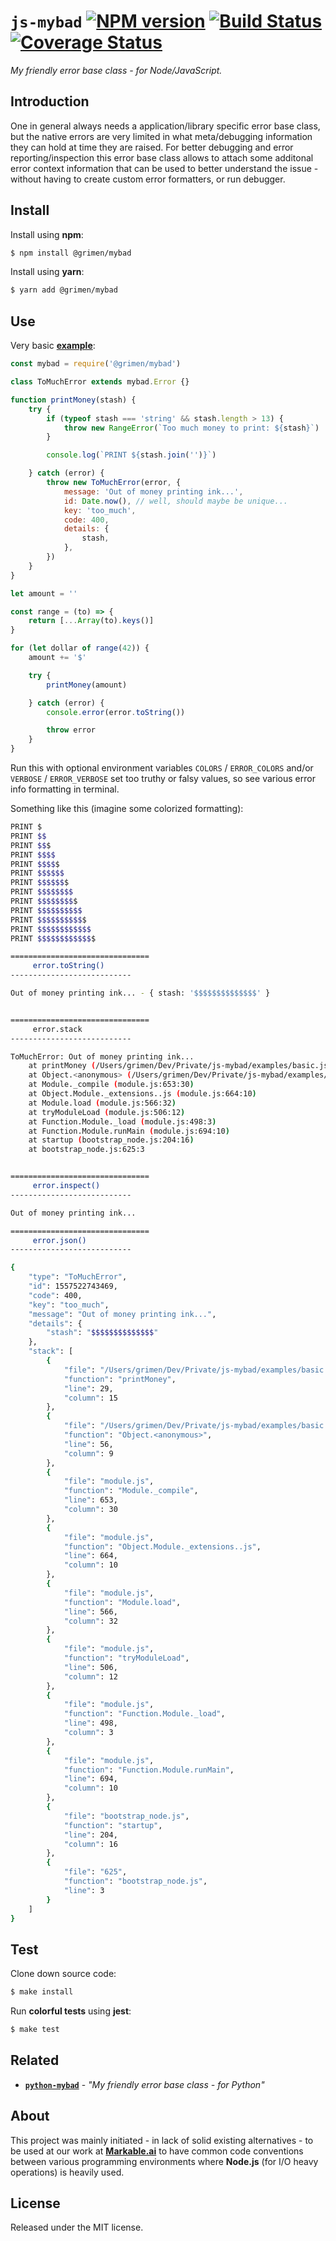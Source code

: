 
# `js-mybad` [![NPM version](https://badge.fury.io/js/%40grimen%2Fmybad.svg)](https://badge.fury.io/js/%40grimen%2Fmybad) [![Build Status](https://travis-ci.com/grimen/js-mybad.svg?token=sspjPRWbecBSpceU8Jyn&branch=master)](https://travis-ci.com/grimen/js-mybad) [![Coverage Status](https://codecov.io/gh/grimen/js-mybad/branch/master/graph/badge.svg)](https://codecov.io/gh/grimen/js-mybad)

*My friendly error base class - for Node/JavaScript.*


## Introduction

One in general always needs a application/library specific error base class, but the native errors are very limited in what meta/debugging information they can hold at time they are raised. For better debugging and error reporting/inspection this error base class allows to attach some additonal error context information that can be used to better understand the issue - without having to create custom error formatters, or run debugger.


## Install

Install using **npm**:

```bash
$ npm install @grimen/mybad
```

Install using **yarn**:

```bash
$ yarn add @grimen/mybad
```


## Use

Very basic **[example](https://github.com/grimen/js-mybad/tree/master/examples/basic.js)**:

```javascript
const mybad = require('@grimen/mybad')

class ToMuchError extends mybad.Error {}

function printMoney(stash) {
    try {
        if (typeof stash === 'string' && stash.length > 13) {
            throw new RangeError(`Too much money to print: ${stash}`)
        }

        console.log(`PRINT ${stash.join('')}`)

    } catch (error) {
        throw new ToMuchError(error, {
            message: 'Out of money printing ink...',
            id: Date.now(), // well, should maybe be unique...
            key: 'too_much',
            code: 400,
            details: {
                stash,
            },
        })
    }
}

let amount = ''

const range = (to) => {
    return [...Array(to).keys()]
}

for (let dollar of range(42)) {
    amount += '$'

    try {
        printMoney(amount)

    } catch (error) {
        console.error(error.toString())

        throw error
    }
}

```

Run this with optional environment variables `COLORS` / `ERROR_COLORS` and/or `VERBOSE` / `ERROR_VERBOSE` set too truthy or falsy values, so see various error info formatting in terminal.

Something like this (imagine some colorized formatting):

```bash
PRINT $
PRINT $$
PRINT $$$
PRINT $$$$
PRINT $$$$$
PRINT $$$$$$
PRINT $$$$$$$
PRINT $$$$$$$$
PRINT $$$$$$$$$
PRINT $$$$$$$$$$
PRINT $$$$$$$$$$$
PRINT $$$$$$$$$$$$
PRINT $$$$$$$$$$$$$

===============================
     error.toString()
---------------------------

Out of money printing ink... - { stash: '$$$$$$$$$$$$$$' }


===============================
     error.stack
---------------------------

ToMuchError: Out of money printing ink...
    at printMoney (/Users/grimen/Dev/Private/js-mybad/examples/basic.js:29:15)
    at Object.<anonymous> (/Users/grimen/Dev/Private/js-mybad/examples/basic.js:56:9)
    at Module._compile (module.js:653:30)
    at Object.Module._extensions..js (module.js:664:10)
    at Module.load (module.js:566:32)
    at tryModuleLoad (module.js:506:12)
    at Function.Module._load (module.js:498:3)
    at Function.Module.runMain (module.js:694:10)
    at startup (bootstrap_node.js:204:16)
    at bootstrap_node.js:625:3


===============================
     error.inspect()
---------------------------

Out of money printing ink...

===============================
     error.json()
---------------------------

{
    "type": "ToMuchError",
    "id": 1557522743469,
    "code": 400,
    "key": "too_much",
    "message": "Out of money printing ink...",
    "details": {
        "stash": "$$$$$$$$$$$$$$"
    },
    "stack": [
        {
            "file": "/Users/grimen/Dev/Private/js-mybad/examples/basic.js",
            "function": "printMoney",
            "line": 29,
            "column": 15
        },
        {
            "file": "/Users/grimen/Dev/Private/js-mybad/examples/basic.js",
            "function": "Object.<anonymous>",
            "line": 56,
            "column": 9
        },
        {
            "file": "module.js",
            "function": "Module._compile",
            "line": 653,
            "column": 30
        },
        {
            "file": "module.js",
            "function": "Object.Module._extensions..js",
            "line": 664,
            "column": 10
        },
        {
            "file": "module.js",
            "function": "Module.load",
            "line": 566,
            "column": 32
        },
        {
            "file": "module.js",
            "function": "tryModuleLoad",
            "line": 506,
            "column": 12
        },
        {
            "file": "module.js",
            "function": "Function.Module._load",
            "line": 498,
            "column": 3
        },
        {
            "file": "module.js",
            "function": "Function.Module.runMain",
            "line": 694,
            "column": 10
        },
        {
            "file": "bootstrap_node.js",
            "function": "startup",
            "line": 204,
            "column": 16
        },
        {
            "file": "625",
            "function": "bootstrap_node.js",
            "line": 3
        }
    ]
}

```


## Test

Clone down source code:

```sh
$ make install
```

Run **colorful tests** using **jest**:

```sh
$ make test
```


## Related

- [**`python-mybad`**](https://github.com/grimen/python-mybad) - *"My friendly error base class - for Python"*


## About

This project was mainly initiated - in lack of solid existing alternatives - to be used at our work at **[Markable.ai](https://markable.ai)** to have common code conventions between various programming environments where **Node.js** (for I/O heavy operations) is heavily used.


## License

Released under the MIT license.
